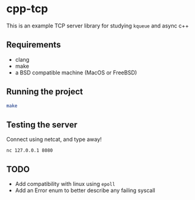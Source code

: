 # cpp-tcp

This is an example TCP server library for studying `kqueue` and async c++

## Requirements
- clang
- make
- a BSD compatible machine (MacOS or FreeBSD)

## Running the project
```sh
make
```

## Testing the server

Connect using netcat, and type away!

```
nc 127.0.0.1 8080
```

## TODO
- Add compatibility with linux using `epoll`
- Add an Error enum to better describe any failing syscall
